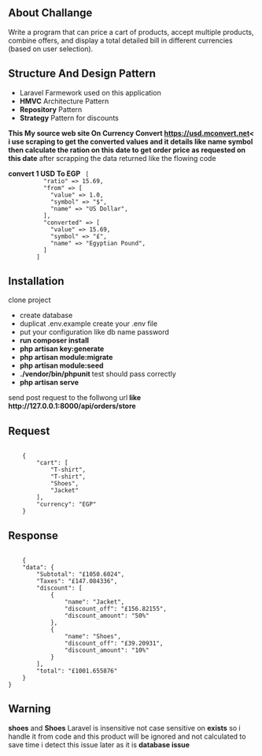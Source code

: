 ## About Challange
<p>Write a program that can price a cart of products, accept multiple products, combine offers, and display a total detailed bill in different currencies (based on user selection).</p>

## Structure And Design Pattern 
<ul>
	<li>Laravel Farmework used on this application </li>
	<li><strong>HMVC</strong>  Architecture Pattern</li>
	<li><strong>Repository</strong> Pattern</li>
	<li><strong>Strategy</strong> Pattern for discounts </li> 
</ul>

<p>
	<strong> This My source web site On Currency Convert <a href="https://usd.mconvert.net"> https://usd.mconvert.net</a>< i use <strong> scraping </strong> to get the converted values and it details like name symbol then calculate the ration on this date to get order price as requested on this date</strong> after scrapping the data returned like the flowing code
<p>
	<p> <strong> convert 1 USD To EGP </strong>
	<code> [
		  "ratio" => 15.69,
		  "from" => [
		    "value" => 1.0,
		    "symbol" => "$",
		    "name" => "US Dollar",
		  ],
		  "converted" => [
		    "value" => 15.69,
		    "symbol" => "£",
		    "name" => "Egyptian Pound",
		  ]
		]
</code>
</p>

## Installation

<p> clone project 
	<ul>
		<li>create database </li>
		<li>duplicat .env.example create your .env file</li>
		<li> put your configuration like db name password</li>
		<li> <strong> run composer install </strong> </li>
		<li> <strong> php artisan key:generate </strong> </li>
		<li> <strong> php artisan module:migrate </strong> </li>
		<li> <strong> php artisan module:seed </strong> </li>
		<li> <strong> ./vendor/bin/phpunit </strong> test should pass correctly</li>
		<li> <strong> php artisan serve </strong> </li>
	</ul>

<p> send post request to the follwong url<strong> like  <a>http://127.0.0.1:8000/api/orders/store</a> </strong>  </p>

## Request
<code>
	{
	    "cart": [
	        "T-shirt",
	        "T-shirt",
	        "Shoes",
	        "Jacket"
	    ],
	    "currency": "EGP"
	}	
</code>

## Response
<code>
	{
    "data": {
        "Subtotal": "£1050.6024",
        "Taxes": "£147.084336",
        "discount": [
            {
                "name": "Jacket",
                "discount_off": "£156.82155",
                "discount_amount": "50%"
            },
            {
                "name": "Shoes",
                "discount_off": "£39.20931",
                "discount_amount": "10%"
            }
        ],
        "total": "£1001.655876"
    }
}
</code>

## Warning

<p> <strong>shoes</strong> and <strong>Shoes</strong> Laravel is insensitive not case sensitive  on <strong>exists</strong> so i handle it from code and this product will be ignored and not calculated to save time i detect this issue later as it is <strong>  database issue </strong></p>

